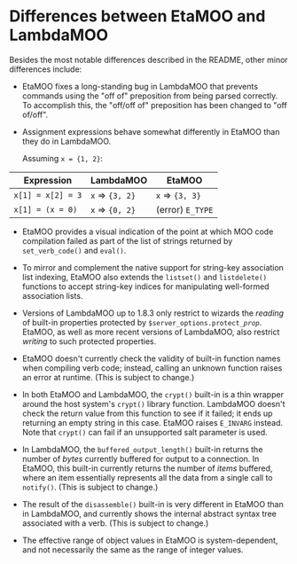 
Differences between EtaMOO and LambdaMOO
========================================

Besides the most notable differences described in the README, other minor
differences include:

  * EtaMOO fixes a long-standing bug in LambdaMOO that prevents commands using
    the "off of" preposition from being parsed correctly. To accomplish this,
    the "off/off of" preposition has been changed to "off of/off".

  * Assignment expressions behave somewhat differently in EtaMOO than they do
	in LambdaMOO.

    Assuming `x = {1, 2}`:

| Expression        | LambdaMOO       | EtaMOO           |
| ----------------- | --------------- | ---------------- |
| `x[1] = x[2] = 3` | `x` => `{3, 2}` | `x` => `{3, 3}`  |
| `x[1] = (x = 0)`  | `x` => `{0, 2}` | (error) `E_TYPE` |

  * EtaMOO provides a visual indication of the point at which MOO code
    compilation failed as part of the list of strings returned by
    `set_verb_code()` and `eval()`.

  * To mirror and complement the native support for string-key association
    list indexing, EtaMOO also extends the `listset()` and `listdelete()`
    functions to accept string-key indices for manipulating well-formed
    association lists.

  * Versions of LambdaMOO up to 1.8.3 only restrict to wizards the *reading*
    of built-in properties protected by `$server_options.protect_`*`prop`*.
    EtaMOO, as well as more recent versions of LambdaMOO, also restrict
    *writing* to such protected properties.

  * EtaMOO doesn't currently check the validity of built-in function names
    when compiling verb code; instead, calling an unknown function raises an
    error at runtime. (This is subject to change.)

  * In both EtaMOO and LambdaMOO, the `crypt()` built-in is a thin wrapper
    around the host system's `crypt()` library function. LambdaMOO doesn't
    check the return value from this function to see if it failed; it ends up
    returning an empty string in this case. EtaMOO raises `E_INVARG` instead.
    Note that `crypt()` can fail if an unsupported salt parameter is used.

  * In LambdaMOO, the `buffered_output_length()` built-in returns the number
    of *bytes* currently buffered for output to a connection. In EtaMOO, this
    built-in currently returns the number of *items* buffered, where an item
    essentially represents all the data from a single call to `notify()`.
    (This is subject to change.)

  * The result of the `disassemble()` built-in is very different in EtaMOO
    than in LambdaMOO, and currently shows the internal abstract syntax tree
    associated with a verb. (This is subject to change.)

  * The effective range of object values in EtaMOO is system-dependent, and
    not necessarily the same as the range of integer values.

